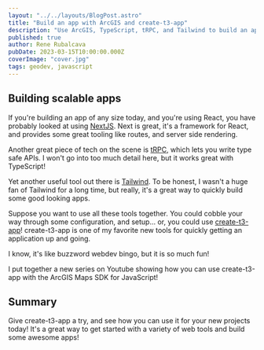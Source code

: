 ```yaml
---
layout: "../../layouts/BlogPost.astro"
title: "Build an app with ArcGIS and create-t3-app"
description: "Use ArcGIS, TypeScript, tRPC, and Tailwind to build an app!"
published: true
author: Rene Rubalcava
pubDate: 2023-03-15T10:00:00.000Z
coverImage: "cover.jpg"
tags: geodev, javascript
---
```


## Building scalable apps

If you're building an app of any size today, and you're using React, you have
probably looked at using [NextJS](https://nextjs.org/). Next is great, it's a
framework for React, and provides some great tooling like routes, and server
side rendering.

Another great piece of tech on the scene is [tRPC](https://trpc.io/), which lets
you write type safe APIs. I won't go into too much detail here, but it works
great with TypeScript!

Yet another useful tool out there is [Tailwind](https://tailwindcss.com/). To be
honest, I wasn't a huge fan of Tailwind for a long time, but really, it's a
great way to quickly build some good looking apps.

Suppose you want to use all these tools together. You could cobble your way
through some configuration, and setup... or, you could use
[create-t3-app](https://create.t3.gg/)! create-t3-app is one of my favorite new
tools for quickly getting an application up and going.

I know, it's like buzzword webdev bingo, but it is so much fun!

I put together a new series on Youtube showing how you can use create-t3-app
with the ArcGIS Maps SDK for JavaScript!

<lite-youtube videoid="CxgxHq3BOlY"></lite-youtube>

<lite-youtube videoid="UBkPyBr97dM"></lite-youtube>

<lite-youtube videoid="VGUy5QzdTV4"></lite-youtube>

## Summary

Give create-t3-app a try, and see how you can use it for your new projects
today! It's a great way to get started with a variety of web tools and build
some awesome apps!
